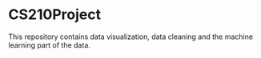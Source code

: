 # CS210Project
This repository contains data visualization, data cleaning and the machine learning part of the data.
